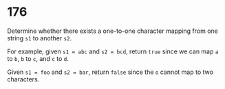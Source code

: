 [_metadata_:number]:-      "176"
[_metadata_:difficulty]:-  "Easy"
[_metadata_:asker]:-       "Bloomberg"
[_metadata_:tags]:-        "string"

# 176

Determine whether there exists a one-to-one character mapping from one string `s1` to another `s2`.

For example, given `s1 = abc` and `s2 = bcd`, return `true` since we can map `a` to `b`, `b` to `c`, and `c` to `d`.

Given `s1 = foo` and `s2 = bar`, return `false` since the `o` cannot map to two characters.
